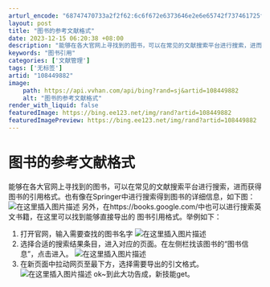 ```yaml
---
arturl_encode: "68747470733a2f2f62:6c6f672e6373646e2e6e65742f737461725f78787a656e672f:61727469636c652f64657461696c732f313038343439383832"
layout: post
title: "图书的参考文献格式"
date: 2023-12-15 06:20:38 +08:00
description: "能够在各大官网上寻找到的图书，可以在常见的文献搜索平台进行搜索，进而获得图书的引用格式。也有像在Sp"
keywords: "图书引用"
categories: ['文献管理']
tags: ['无标签']
artid: "108449882"
image:
    path: https://api.vvhan.com/api/bing?rand=sj&artid=108449882
    alt: "图书的参考文献格式"
render_with_liquid: false
featuredImage: https://bing.ee123.net/img/rand?artid=108449882
featuredImagePreview: https://bing.ee123.net/img/rand?artid=108449882
---
```


# 图书的参考文献格式
能够在各大官网上寻找到的图书，可以在常见的文献搜索平台进行搜索，进而获得图书的引用格式。也有像在Springer中进行搜索得到图书的详细信息，如下图：
![在这里插入图片描述](https://i-blog.csdnimg.cn/blog\_migrate/c72f34bb45feaaa3a3acc8da0f412d25.png#pic\_center)
另外，在https://books.google.com/中也可以进行搜索英文书籍，在这里可以找到能够直接导出的 图书引用格式。举例如下：
1. 打开官网，输入需要查找的图书名字
![在这里插入图片描述](https://i-blog.csdnimg.cn/blog\_migrate/2803611d36c0c03adb5ec84189850ebb.png#pic\_center)
2. 选择合适的搜索结果条目，进入对应的页面。在左侧栏找该图书的“图书信息”，点击进入。
![在这里插入图片描述](https://i-blog.csdnimg.cn/blog\_migrate/6f84fbdb92f3ca1be5a082ce84323290.png#pic\_center)
3. 在新页面中拉动网页至最下方，选择需要导出的引文格式。
![在这里插入图片描述](https://i-blog.csdnimg.cn/blog\_migrate/0f6101e9be2a9df86d07b4f67390db74.png#pic\_center)
ok~到此大功告成，新技能get。